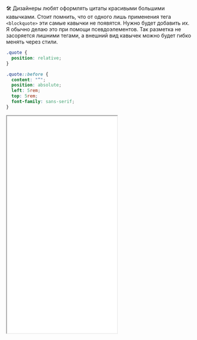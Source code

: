 🛠 Дизайнеры любят оформлять цитаты красивыми большими кавычками. Стоит помнить, что от одного лишь применения тега `<blockquote>` эти самые кавычки не появятся. Нужно будет добавить их. Я обычно делаю это при помощи псевдоэлементов. Так разметка не засоряется лишними тегами, а внешний вид кавычек можно будет гибко менять через стили.

```css
.quote {
  position: relative;
}

.quote::before {
  content: "“";
  position: absolute;
  left: 5rem;
  top: 5rem;
  font-family: sans-serif;
}
```

<iframe title="Цитата" src="../demos/blockquote.html" height="590"></iframe>
